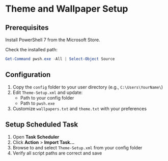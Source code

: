 # Theme and Wallpaper Setup

## Prerequisites

Install PowerShell 7 from the Microsoft Store.

Check the installed path:
```powershell
Get-Command pwsh.exe -All | Select-Object Source
```

## Configuration

1. Copy the `config` folder to your user directory (e.g., `C:\Users\YourName\`)
2. Edit `Theme-Setup.xml` and update:
   - Path to your config folder
   - Path to `pwsh.exe`
3. Customize `wallpapers.txt` and `theme.txt` with your preferences

## Setup Scheduled Task

1. Open **Task Scheduler**
2. Click **Action** > **Import Task...**
3. Browse to and select `Theme-Setup.xml` from your config folder
4. Verify all script paths are correct and save

